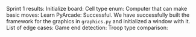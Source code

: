 Sprint 1 results:
Initialize board:
Cell type enum: 
Computer that can make basic moves:
Learn PyArcade: Successful. We have successfully built the framework for the graphics in `graphics.py` and initialized a window with it. 
List of edge cases:
Game end detection:
Troop type comparison:
